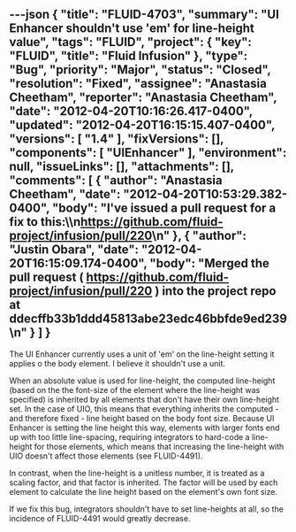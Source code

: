 ---json
{
  "title": "FLUID-4703",
  "summary": "UI Enhancer shouldn't use 'em' for line-height value",
  "tags": "FLUID",
  "project": {
    "key": "FLUID",
    "title": "Fluid Infusion"
  },
  "type": "Bug",
  "priority": "Major",
  "status": "Closed",
  "resolution": "Fixed",
  "assignee": "Anastasia Cheetham",
  "reporter": "Anastasia Cheetham",
  "date": "2012-04-20T10:16:26.417-0400",
  "updated": "2012-04-20T16:15:15.407-0400",
  "versions": [
    "1.4"
  ],
  "fixVersions": [],
  "components": [
    "UIEnhancer"
  ],
  "environment": null,
  "issueLinks": [],
  "attachments": [],
  "comments": [
    {
      "author": "Anastasia Cheetham",
      "date": "2012-04-20T10:53:29.382-0400",
      "body": "I've issued a pull request for a fix to this:\\\n<https://github.com/fluid-project/infusion/pull/220>\n"
    },
    {
      "author": "Justin Obara",
      "date": "2012-04-20T16:15:09.174-0400",
      "body": "Merged the pull request ( <https://github.com/fluid-project/infusion/pull/220> ) into the project repo at ddecffb33b1ddd45813abe23edc46bbfde9ed239\n"
    }
  ]
}
---
The UI Enhancer currently uses a unit of 'em' on the line-height setting it applies o the body element. I believe it shouldn't use a unit.

When an absolute value is used for line-height, the computed line-height (based on the the font-size of the element where the line-height was specified) is inherited by all elements that don't have their own line-height set. In the case of UIO, this means that everything inherits the computed - and therefore fixed - line height based on the body font size. Because UI Enhancer is setting the line height this way, elements with larger fonts end up with too little line-spacing, requiring integrators to hard-code a line-height for those elements, which means that increasing the line-height with UIO doesn't affect those elements (see FLUID-4491).

In contrast, when the line-height is a unitless number, it is treated as a scaling factor, and that factor is inherited. The factor will be used by each element to calculate the line height based on the element's own font size.

If we fix this bug, integrators shouldn't have to set line-heights at all, so the incidence of FLUID-4491 would greatly decrease.

        